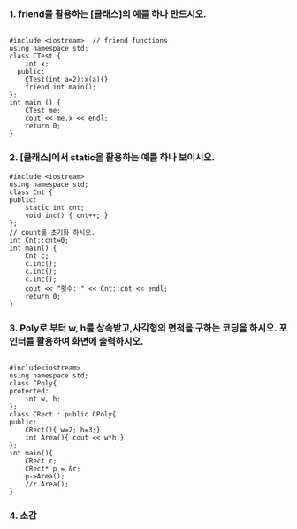 ### 1. friend를 활용하는 [클래스]의 예를 하나 만드시오.

~~~

#include <iostream>  // friend functions
using namespace std;
class CTest {
  	int x;
  public:
    CTest(int a=2):x(a){}
    friend int main();
};
int main () {
    CTest me;
    cout << me.x << endl;
    return 0;
}

~~~

### 2. [클래스]에서 static을 활용하는 예를 하나 보이시오.

~~~
#include <iostream>
using namespace std;
class Cnt {
public:
    static int cnt;
    void inc() { cnt++; }
};
// count를 초기화 하시오.
int Cnt::cnt=0;
int main() {
    Cnt c;
    c.inc();
    c.inc();
    c.inc();
    cout << "횟수: " << Cnt::cnt << endl;
    return 0;
}

~~~

### 3. Poly로 부터 w, h를 상속받고,사각형의 면적을 구하는 코딩을 하시오. 포인터를 활용하여 화면에 출력하시오.

~~~

#include<iostream>
using namespace std;
class CPoly{
protected:
	int w, h;
};
class CRect : public CPoly{
public:
	CRect(){ w=2; h=3;}
	int Area(){ cout << w*h;}	
};
int main(){
	CRect r;
	CRect* p = &r;
	p->Area();
	//r.Area();
}

~~~

### 4. 소감


